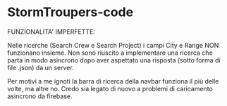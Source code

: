 # StormTroupers-code

FUNZIONALITA' IMPERFETTE:

Nelle ricerche (Search Crew e Search Project) i campi City e Range NON funzionano insieme. Non sono riuscito a implementare una ricerca
che parta in modo asincrono dopo aver aspettato una risposta (sotto forma di file .json) da un server.

Per motivi a me ignoti la barra di ricerca della navbar funziona il più delle volte, ma altre no. Credo sia legato di nuovo a problemi
di caricamento asincrono da firebase.

